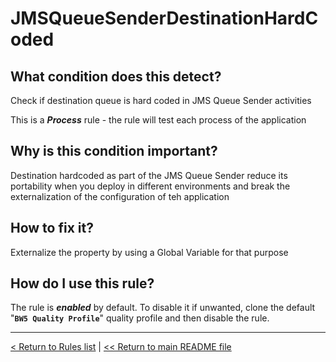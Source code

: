 # JMSQueueSenderDestinationHardCoded

## What condition does this detect?

Check if destination queue is hard coded in JMS Queue Sender activities

This is a ***Process*** rule - the rule will test each process of the application

## Why is this condition important?

Destination hardcoded as part of the JMS Queue Sender reduce its portability when you deploy in different environments and break the externalization of the configuration of teh application

## How to fix it?

Externalize the property by using a Global Variable for that purpose

## How do I use this rule?

The rule is **_enabled_** by default. To disable it if unwanted, clone the default "**`BW5 Quality Profile`**" quality profile and then disable the rule.

---
[< Return to Rules list](./RULES.md) |  [<< Return to main README file](../../../README.md)
